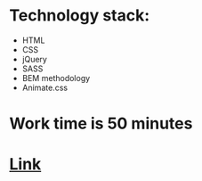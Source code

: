 # Technology stack:
* HTML
* CSS
* jQuery
* SASS
* BEM methodology
* Animate.css

# Work time is 50 minutes

# [Link](https://nikita1999ua.github.io/windsor.github.io/)



